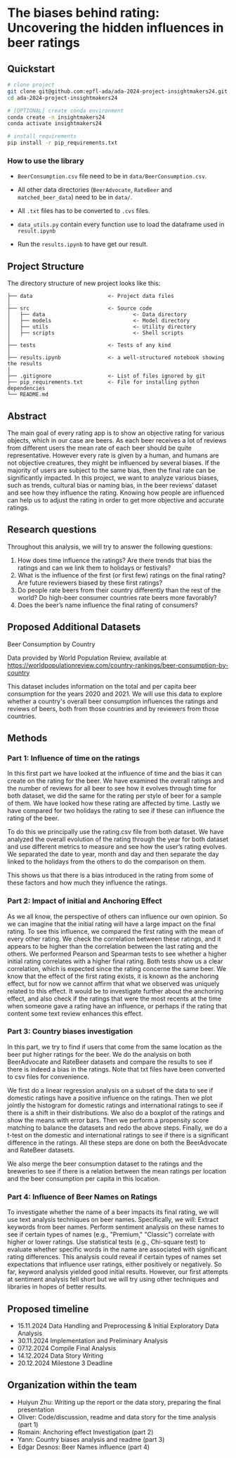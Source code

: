 # The biases behind rating: Uncovering the hidden influences in beer ratings

## Quickstart

```bash
# clone project
git clone git@github.com:epfl-ada/ada-2024-project-insightmakers24.git
cd ada-2024-project-insightmakers24

# [OPTIONAL] create conda environment
conda create -n insightmakers24
conda activate insightmakers24

# install requirements
pip install -r pip_requirements.txt
```

### How to use the library

- `BeerConsumption.csv` file need to be in `data/BeerConsumption.csv`.

- All other data directories (`BeerAdvocate`, `RateBeer` and `matched_beer_data`) need to be in `data/`.

- All `.txt` files has to be converted to `.cvs` files.

- `data_utils.py` contain every function use to load the dataframe used in `result.ipynb`

- Run the `results.ipynb` to have get our result.


## Project Structure

The directory structure of new project looks like this:

```
├── data                        <- Project data files
│
├── src                         <- Source code
│   ├── data                            <- Data directory
│   ├── models                          <- Model directory
│   ├── utils                           <- Utility directory
│   ├── scripts                         <- Shell scripts
│
├── tests                       <- Tests of any kind
│
├── results.ipynb               <- a well-structured notebook showing the results
│
├── .gitignore                  <- List of files ignored by git
├── pip_requirements.txt        <- File for installing python dependencies
└── README.md
```

## Abstract

The main goal of every rating app is to show an objective rating for various objects, which in our case are beers. As each beer receives a lot of reviews from different users the mean rate of each beer should be quite representative. However every rate is given by a human, and humans are not objective creatures, they might be influenced by several biases. If the majority of users are subject to the same bias, then the final rate can be significantly impacted. In this project, we want to analyze various biases, such as trends, cultural bias or naming bias, in the beer reviews’ dataset and see how they influence the rating. Knowing how people are influenced can help us to adjust the rating in order to get more objective and accurate ratings.

## Research questions

Throughout this analysis, we will try to answer the following questions:

1. How does time influence the ratings? Are there trends that bias the ratings and can we link them to holidays or festivals?
2. What is the influence of the first (or first few) ratings on the final rating? Are future reviewers biased by these first ratings?
3. Do people rate beers from their country differently than the rest of the world? Do high-beer consumer countries rate beers more favorably?
4. Does the beer’s name influence the final rating of consumers?

## Proposed Additional Datasets

Beer Consumption by Country

Data provided by World Population Review, available at https://worldpopulationreview.com/country-rankings/beer-consumption-by-country

This dataset includes information on the total and per capita beer consumption for the years 2020 and 2021.
We will use this data to explore whether a country's overall beer consumption influences the ratings and reviews of beers, both from those countries and by reviewers from those countries.


## Methods

### Part 1: Influence of time on the ratings

In this first part we have looked at the influence of time and the bias it can create on the rating for the beer. We have examined the overall ratings and the number of reviews for all beer to see how it evolves through time for both dataset, we did the same for the rating per style of beer for a sample of them. We have looked how these rating are affected by time. Lastly we have compared for two holidays the rating to see if these can influence the rating of the beer.

To do this we principally use the rating.csv file from both dataset. We have analyzed the overall evolution of the rating through the year for both dataset and use different metrics to measure and see how the user’s rating evolves. We separated the date to year, month and day and then separate the day linked to the holidays from the others to do the comparison on them.

This shows us that there is a bias introduced in the rating from some of these factors and how much they influence the ratings.

### Part 2: Impact of initial and Anchoring Effect 

As we all know, the perspective of others can influence our own opinion. So we can imagine that the initial rating will have a large impact on the final rating.
To see this influence, we compared the first rating with the mean of every other rating. We check the correlation between these ratings, and it appears to be higher than the correlation between the last rating and the others.
We performed Pearson and Spearman tests to see whether a higher initial rating correlates with a higher final rating. Both tests show us a clear correlation, which is expected since the rating concerne the same beer. We know that the effect of the first rating exists, it is known as  the anchoring effect, but for now we cannot affirm that what we observed was uniquely related to this effect. 
It would be to investigate further about the anchoring effect, and also check if the ratings that were the most recents at the time when someone gave a rating have an influence, or perhaps if the rating that content some text review enhances this effect.

### Part 3: Country biases investigation

In this part, we try to find if users that come from the same location as the beer put higher ratings for the beer.
We do the analysis on both BeerAdvocate and RateBeer datasets and compare the results to see if there is indeed a bias
in the ratings. Note that txt files have been converted to csv files for convenience.  

We first do a linear regression analysis on a subset of the data to see if domestic ratings have a positive influence
on the ratings. Then we plot jointly the histogram for domestic ratings and international ratings to see if there is
a shift in their distributions. We also do a boxplot of the ratings and show the means with error bars. Then we perform
a propensity score matching to balance the datasets and redo the above steps. Finally, we do a t-test on the domestic and 
international ratings to see if there is a significant difference in the ratings. All these steps are done on both the 
BeerAdvocate and RateBeer datasets.  

We also merge the beer consumption dataset to the ratings and the breweries to see if there is a relation between the mean ratings per location and the beer consumption per capita in this location.

### Part 4: Influence of Beer Names on Ratings

To investigate whether the name of a beer impacts its final rating, we will use text analysis techniques on beer names. Specifically, we will: Extract keywords from beer names. Perform sentiment analysis on these names to see if certain types of names (e.g., "Premium," "Classic") correlate with higher or lower ratings. Use statistical tests (e.g., Chi-square test) to evaluate whether specific words in the name are associated with significant rating differences. This analysis could reveal if certain types of names set expectations that influence user ratings, either positively or negatively. So far, keyword analysis yielded good initial results. However, our first attempts at sentiment analysis fell short but we will try using other techniques and libraries in hopes of better results.



## Proposed timeline

- 15.11.2024 Data Handling and Preprocessing & Initial Exploratory Data Analysis
- 30.11.2024 Implementation and Preliminary Analysis
- 07.12.2024 Compile Final Analysis
- 14.12.2024 Data Story Writing
- 20.12.2024 Milestone 3 Deadline


## Organization within the team

- Huiyun Zhu: Writing up the report or the data story, preparing the final presentation
- Oliver: Code/discussion, readme and data story for the time analysis (part 1)
- Romain: Anchoring effect Investigation (part 2)
- Yann: Country biases analysis and readme (part 3)
- Edgar Desnos: Beer Names influence (part 4)